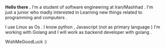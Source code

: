 **Hello there .** 
I'm a student of software engineering at Iran/Mashhad . 
I'm just a junior who madly interested in Learning new things related to programming and computers . 

I use Linux as Os . 
I know python , Javascript (not as primary language ) 
I'm working with Golang and I will work as backend developer with golang . 


WishMeGoodLuck :)

